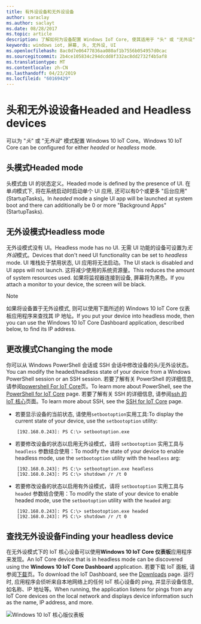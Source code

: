 ```yaml
---
title: 有外设设备和无外设设备
author: saraclay
ms.author: saclayt
ms.date: 08/28/2017
ms.topic: article
description: 了解如何为设备配置 Windows IoT Core, 使其适用于 "头" 或 "无外设" 模式。
keywords: windows iot, 屏幕, 头, 无外设, UI
ms.openlocfilehash: 8ac0d7e06477836aa080af1b7556b054957d0cac
ms.sourcegitcommit: 2b4ce105834c294dcdd8f332ac8dd2732f4b5af8
ms.translationtype: MT
ms.contentlocale: zh-CN
ms.lasthandoff: 04/23/2019
ms.locfileid: "60169429"
---
```

# <a name="headed-and-headless-devices"></a><span data-ttu-id="e666b-104">头和无外设设备</span><span class="sxs-lookup"><span data-stu-id="e666b-104">Headed and Headless devices</span></span>

<span data-ttu-id="e666b-105">可以为 "*头*" 或 "无*外设*" 模式配置 Windows 10 IoT Core。</span><span class="sxs-lookup"><span data-stu-id="e666b-105">Windows 10 IoT Core can be configured for either *headed* or *headless* mode.</span></span> 

## <a name="headed-mode"></a><span data-ttu-id="e666b-106">头模式</span><span class="sxs-lookup"><span data-stu-id="e666b-106">Headed mode</span></span>
<span data-ttu-id="e666b-107">头模式由 UI 的状态定义。</span><span class="sxs-lookup"><span data-stu-id="e666b-107">Headed mode is defined by the presence of UI.</span></span> <span data-ttu-id="e666b-108">在单*向*模式下, 将在系统启动时启动单个 UI 应用, 还可以有0个或更多 "后台应用" (StartupTasks)。</span><span class="sxs-lookup"><span data-stu-id="e666b-108">In *headed* mode a single UI app will be launched at system boot and there can additionally be 0 or more "Background Apps" (StartupTasks).</span></span> 

## <a name="headless-mode"></a><span data-ttu-id="e666b-109">无外设模式</span><span class="sxs-lookup"><span data-stu-id="e666b-109">Headless mode</span></span>
<span data-ttu-id="e666b-110">无外设模式没有 UI。</span><span class="sxs-lookup"><span data-stu-id="e666b-110">Headless mode has no UI.</span></span>  <span data-ttu-id="e666b-111">无需 UI 功能的设备可设置为*无外设*模式。</span><span class="sxs-lookup"><span data-stu-id="e666b-111">Devices that don't need UI functionality can be set to *headless* mode.</span></span> <span data-ttu-id="e666b-112">UI 堆栈处于禁用状态, UI 应用将无法启动。</span><span class="sxs-lookup"><span data-stu-id="e666b-112">The UI stack is disabled and UI apps will not launch.</span></span> <span data-ttu-id="e666b-113">这将减少使用的系统资源量。</span><span class="sxs-lookup"><span data-stu-id="e666b-113">This reduces the amount of system resources used.</span></span> <span data-ttu-id="e666b-114">如果将监视器连接到设备, 屏幕将为黑色。</span><span class="sxs-lookup"><span data-stu-id="e666b-114">If you attach a monitor to your device, the screen will be black.</span></span>

> [!NOTE]
> <span data-ttu-id="e666b-115">如果将设备置于无外设模式, 则可以使用下面所述的 Windows 10 IoT Core 仪表板应用程序来查找其 IP 地址。</span><span class="sxs-lookup"><span data-stu-id="e666b-115">If you put your device into headless mode, then you can use the Windows 10 IoT Core Dashboard application, described below, to find its IP address.</span></span>

## <a name="changing-the-mode"></a><span data-ttu-id="e666b-116">更改模式</span><span class="sxs-lookup"><span data-stu-id="e666b-116">Changing the mode</span></span>
<span data-ttu-id="e666b-117">你可以从 Windows PowerShell 会话或 SSH 会话中修改设备的头/无外设状态。</span><span class="sxs-lookup"><span data-stu-id="e666b-117">You can modify the headed/headless state of your device from a Windows PowerShell session or an SSH session.</span></span> <span data-ttu-id="e666b-118">若要了解有关 PowerShell 的详细信息, 请参阅[powershell For IoT Core](../connect-your-device/PowerShell.md)页。</span><span class="sxs-lookup"><span data-stu-id="e666b-118">To learn more about PowerShell, see the [PowerShell for IoT Core](../connect-your-device/PowerShell.md) page.</span></span> <span data-ttu-id="e666b-119">若要了解有关 SSH 的详细信息, 请参阅[ssh 的 IoT 核心](../connect-your-device/SSH.md)页面。</span><span class="sxs-lookup"><span data-stu-id="e666b-119">To learn more about SSH, see the [SSH for IoT Core](../connect-your-device/SSH.md) page.</span></span>

* <span data-ttu-id="e666b-120">若要显示设备的当前状态, 请使用`setbootoption`实用工具:</span><span class="sxs-lookup"><span data-stu-id="e666b-120">To display the current state of your device, use the `setbootoption` utility:</span></span>

~~~
    [192.168.0.243]: PS C:\> setbootoption.exe
~~~

* <span data-ttu-id="e666b-121">若要修改设备的状态以启用无外设模式，请将 `setbootoption` 实用工具与 `headless` 参数结合使用：</span><span class="sxs-lookup"><span data-stu-id="e666b-121">To modify the state of your device to enable headless mode, use the `setbootoption` utility with the `headless` arg:</span></span>

~~~
    [192.168.0.243]: PS C:\> setbootoption.exe headless
    [192.168.0.243]: PS C:\> shutdown /r /t 0
~~~

* <span data-ttu-id="e666b-122">若要修改设备的状态以启用有外设模式，请将 `setbootoption` 实用工具与 `headed` 参数结合使用：</span><span class="sxs-lookup"><span data-stu-id="e666b-122">To modify the state of your device to enable headed mode, use the `setbootoption` utility with the `headed` arg:</span></span>

~~~
    [192.168.0.243]: PS C:\> setbootoption.exe headed
    [192.168.0.243]: PS C:\> shutdown /r /t 0
~~~

## <a name="finding-your-headless-device"></a><span data-ttu-id="e666b-123">查找无外设设备</span><span class="sxs-lookup"><span data-stu-id="e666b-123">Finding your headless device</span></span>

<span data-ttu-id="e666b-124">在无外设模式下的 IoT 核心设备可以使用**Windows 10 IoT Core 仪表板**应用程序来发现。</span><span class="sxs-lookup"><span data-stu-id="e666b-124">An IoT Core device that is in headless mode can be discovered using the **Windows 10 IoT Core Dashboard** application.</span></span>  <span data-ttu-id="e666b-125">若要下载 IoT 面板, 请参阅[下载](http://go.microsoft.com/fwlink/?LinkID=708576)页。</span><span class="sxs-lookup"><span data-stu-id="e666b-125">To download the IoT Dashboard, see the [Downloads](http://go.microsoft.com/fwlink/?LinkID=708576) page.</span></span>
<span data-ttu-id="e666b-126">运行时, 应用程序会侦听来自本地网络上的任何 IoT 核心设备的 ping, 并显示设备信息, 如名称、IP 地址等。</span><span class="sxs-lookup"><span data-stu-id="e666b-126">When running, the application listens for pings from any IoT Core devices on the local network and displays device information such as the name, IP address, and more.</span></span>

![Windows 10 IoT 核心版仪表板](../media/HeadlessMode/selectDevice.png)
